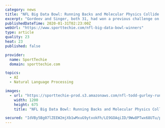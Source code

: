 ```yaml
---
category: news
title: "NFL Big Data Bowl: Running Backs and Molecular Physics Collide at The Zoo"
excerpt: "Gordeev and Singer, both 31, had won a previous challenge on the Google-owned Kaggle data science platform related to natural language processing that proved helpful, as did their review of a contest they didn’t enter on . . . um . . . [checks notes] . . . scalar coupling in molecular physics. “Another one which we didn’t participate in ..."
publishedDateTime: 2020-01-31T02:23:00Z
webUrl: "https://www.sporttechie.com/nfl-big-data-bowl-winners"
type: article
quality: 23
heat: 23
published: false

provider:
  name: SportTechie
  domain: sporttechie.com

topics:
  - AI
  - Natural Language Processing

images:
  - url: "https://sporttechie-prod.s3.amazonaws.com/nfl-todd-gurley-running-backs-big-data-bowl-social.png"
    width: 1200
    height: 675
    title: "NFL Big Data Bowl: Running Backs and Molecular Physics Collide at The Zoo"

secured: "IdVBy5Bg07lZEEW2mjXb1wMxuG9ytxokFh/LE9GOAqiID/9Ww8PTwx68UTu/pXUVEOtP6jz42tJ0z0GTyfp/3rmm/zWseOdOTqrfnpl80fJQm5SpWAPi6yMyq1Tg+BLtipsPTLrS3GDKr+O/zNf2Dy2kKKddvhJ9Selk29cv71gsv5xHlnlJonWqWnZeDez3E3qkiSjf8W0mYfDz4VJpv3pdknTNNp8RCV8HMCj+IplJPvN7g/ydtngJ4f7Orp52IB4va45yJZ5dX7UGMoLiQT0fLwJLdqOtDEFJpx9sBhJz0gXiKn7vyTetTd14P+fdzEab8BaSkrisbRNjLle/Z8Zrwck/VZvy/ZNyB1x0ZenUeUL2T3Fx9TnNaWid2Gmqpr1ppYKK67AFyr40PlkpIULKG06P/yPHXLVKGAyFvhlxXUv5Qmyt2seF/m/AC4sLoViJo8LKm1hrjLewSigINMMEX/6DXrGrfwogUgqMDfE=;Bg9bkYi5piLcEQOnGVxmhw=="
---
```


